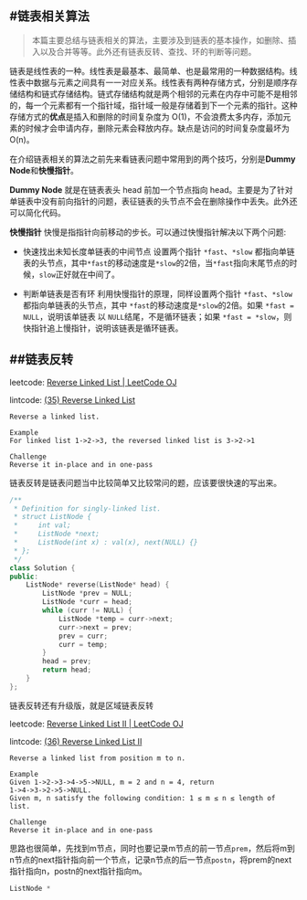 #链表相关算法
---
> 本篇主要总结与链表相关的算法，主要涉及到链表的基本操作，如删除、插入以及合并等等。此外还有链表反转、查找、环的判断等问题。

链表是线性表的一种。线性表是最基本、最简单、也是最常用的一种数据结构。线性表中数据与元素之间具有一一对应关系。线性表有两种存储方式，分别是顺序存储结构和链式存储结构。链式存储结构就是两个相邻的元素在内存中可能不是相邻的，每一个元素都有一个指针域，指针域一般是存储着到下一个元素的指针。这种存储方式的**优点**是插入和删除的时间复杂度为 O(1)，不会浪费太多内存，添加元素的时候才会申请内存，删除元素会释放内存。缺点是访问的时间复杂度最坏为 O(n)。

在介绍链表相关的算法之前先来看链表问题中常用到的两个技巧，分别是**Dummy Node**和**快慢指针**。

**Dummy Node** 就是在链表表头 head 前加一个节点指向 head。主要是为了针对单链表中没有前向指针的问题，表征链表的头节点不会在删除操作中丢失。此外还可以简化代码。

**快慢指针** 快慢是指指针向前移动的步长。可以通过快慢指针解决以下两个问题:

- 快速找出未知长度单链表的中间节点
	设置两个指针 `*fast`、`*slow` 都指向单链表的头节点，其中`*fast`的移动速度是`*slow`的2倍，当`*fast`指向末尾节点的时候，`slow`正好就在中间了。
    
- 判断单链表是否有环
	利用快慢指针的原理，同样设置两个指针 `*fast`、`*slow` 都指向单链表的头节点，其中 `*fast`的移动速度是`*slow`的2倍。如果 `*fast = NULL`，说明该单链表 以 `NULL`结尾，不是循环链表；如果 `*fast = *slow`，则快指针追上慢指针，说明该链表是循环链表。

##链表反转
---

leetcode: [Reverse Linked List | LeetCode OJ](https://leetcode.com/problems/reverse-linked-list/)

lintcode: [(35) Reverse Linked List](http://www.lintcode.com/en/problem/reverse-linked-list/)

```
Reverse a linked list.

Example
For linked list 1->2->3, the reversed linked list is 3->2->1

Challenge
Reverse it in-place and in one-pass
```
链表反转是链表问题当中比较简单又比较常问的题，应该要很快速的写出来。

```c++
/**
 * Definition for singly-linked list.
 * struct ListNode {
 *     int val;
 *     ListNode *next;
 *     ListNode(int x) : val(x), next(NULL) {}
 * };
 */
class Solution {
public:
    ListNode* reverse(ListNode* head) {
        ListNode *prev = NULL;
        ListNode *curr = head;
        while (curr != NULL) {
            ListNode *temp = curr->next;
            curr->next = prev;
            prev = curr;
            curr = temp;
        }
        head = prev;
        return head;
    }
};
```
链表反转还有升级版，就是区域链表反转

leetcode: [Reverse Linked List II | LeetCode OJ](https://leetcode.com/problems/reverse-linked-list-ii/)

lintcode: [(36) Reverse Linked List II](http://www.lintcode.com/en/problem/reverse-linked-list-ii/)

```
Reverse a linked list from position m to n.

Example
Given 1->2->3->4->5->NULL, m = 2 and n = 4, return
1->4->3->2->5->NULL.
Given m, n satisfy the following condition: 1 ≤ m ≤ n ≤ length of list.

Challenge
Reverse it in-place and in one-pass
```
思路也很简单，先找到m节点，同时也要记录m节点的前一节点`prem`，然后将m到n节点的next指针指向前一个节点，记录n节点的后一节点`postn`，将prem的next指针指向n，postn的next指针指向m。

```c++
ListNode *

```



